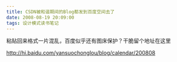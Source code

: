 ```yaml
---
title: CSDN被和谐期间的Blog都发到百度空间去了
date: 2008-08-19 20:09:00
tags: 设计模式读书笔记
---
```

粘贴回来格式一片混乱，百度似乎还有图床保护？干脆留个地址在这里

[ http://hi.baidu.com/yansuochonglou/blog/calendar/200808
](http://hi.baidu.com/yansuochonglou/blog/calendar/200808)



